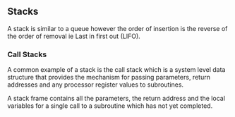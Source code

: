 ## Stacks

A stack is similar to a queue however the order of insertion is the reverse of the order of removal ie Last in first out (LIFO).

### Call Stacks

A common example of a stack is the call stack which is a system level data structure that provides the mechanism for passing parameters, return addresses and any processor register values to subroutines.

A stack frame contains all the parameters, the return address and the local variables for a single call to a subroutine which has not yet completed.